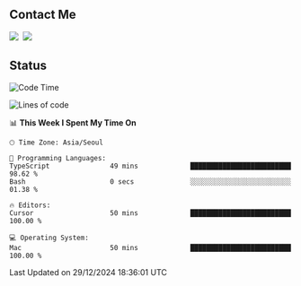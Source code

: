 ## Contact Me
<a href="https://instagram.com/_hongrok"><img src="https://img.shields.io/badge/Instagram-E4405F?style=for-the-badge&logo=Instagram&logoColor=white"/></a>&nbsp;
<img src="https://img.shields.io/badge/HongRok @hlog2e-5865F2?style=for-the-badge&logo=Discord&logoColor=white"/>&nbsp;

## Status

<!--START_SECTION:waka-->
![Code Time](http://img.shields.io/badge/Code%20Time-797%20hrs%2035%20mins-blue)

![Lines of code](https://img.shields.io/badge/From%20Hello%20World%20I%27ve%20Written-602.6%20thousand%20lines%20of%20code-blue)

📊 **This Week I Spent My Time On** 

```text
🕑︎ Time Zone: Asia/Seoul

💬 Programming Languages: 
TypeScript               49 mins             █████████████████████████   98.62 % 
Bash                     0 secs              ░░░░░░░░░░░░░░░░░░░░░░░░░   01.38 % 

🔥 Editors: 
Cursor                   50 mins             █████████████████████████   100.00 % 

💻 Operating System: 
Mac                      50 mins             █████████████████████████   100.00 % 
```


 Last Updated on 29/12/2024 18:36:01 UTC
<!--END_SECTION:waka-->
